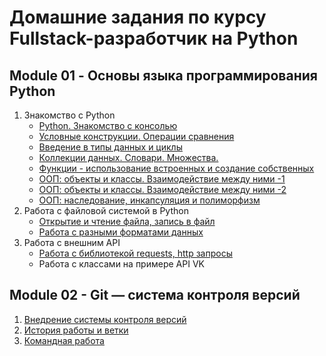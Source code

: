 Домашние задания по курсу Fullstack-разработчик на Python
=========================================================

Module 01 - Основы языка программирования Python
------------------------------------------------
1. Знакомство с Python
    + [Python. Знакомство с консолью](https://github.com/AndriusRU/Netology_Tasks/tree/master/Module%2001%20-%20Basic%20Python/01%20Intro)
    + [Условные конструкции. Операции сравнения](https://github.com/AndriusRU/Netology_Tasks/tree/master/Module%2001%20-%20Basic%20Python/02%20If-else)
    + [Введение в типы данных и циклы](https://github.com/AndriusRU/Netology_Tasks/tree/master/Module%2001%20-%20Basic%20Python/03%20For%20While)
    + [Коллекции данных. Словари. Множества.](https://github.com/AndriusRU/Netology_Tasks/tree/master/Module%2001%20-%20Basic%20Python/04%20List%20Dictionary%20Set)
    + [Функции - использование встроенных и создание собственных](https://github.com/AndriusRU/Netology_Tasks/tree/master/Module%2001%20-%20Basic%20Python/05%20Functions)
    + [ООП: объекты и классы. Взаимодействие между ними -1](https://github.com/AndriusRU/Netology_Tasks/tree/master/Module%2001%20-%20Basic%20Python/06%20OOP-1)
    + [ООП: объекты и классы. Взаимодействие между ними -2](https://github.com/AndriusRU/Netology_Tasks/tree/master/Module%2001%20-%20Basic%20Python/06%20OOP-2)
    + [ООП: наследование, инкапсуляция и полиморфизм](https://github.com/AndriusRU/Netology_Tasks/tree/master/Module%2001%20-%20Basic%20Python/06%20OOP%20polimorfism)
2. Работа с файловой системой в Python
    + [Открытие и чтение файла, запись в файл](https://github.com/AndriusRU/Netology_Tasks/tree/master/Module%2001%20-%20Basic%20Python/07%20Files)
    + [Работа с разными форматами данных](https://github.com/AndriusRU/Netology_Tasks/tree/master/Module%2001%20-%20Basic%20Python/08%20Files%20JSON%20XML)
3. Работа с внешним API
    + [Работа с библиотекой requests, http запросы](https://github.com/AndriusRU/Netology_Tasks/tree/master/Module%2001%20-%20Basic%20Python/09%20requests)
    + Работа с классами на примере API VK


Module 02 - Git — система контроля версий
-----------------------------------------
1. [Внедрение системы контроля версий](https://github.com/AndriusRU/Netology_Tasks/tree/master/Module%2002%20-%20Git/01%20-%20Intro)
2. [История работы и ветки](https://github.com/AndriusRU/Netology_Tasks/tree/master/Module%2002%20-%20Git/02%20-%20History%20and%20Branch)
3. [Командная работа](https://github.com/AndriusRU/Netology_Tasks/tree/master/Module%2002%20-%20Git/03%20-%20Team%20work)